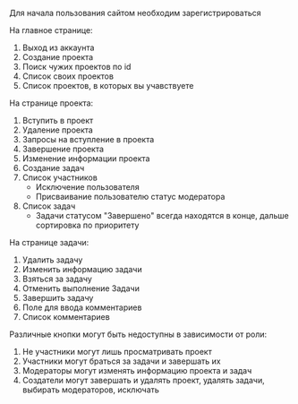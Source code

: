 Для начала пользования сайтом необходим зарегистрироваться

На главное странице:
 1. Выход из аккаунта
 2. Создание проекта
 3. Поиск чужих проектов по id
 4. Список своих проектов
 5. Список проектов, в которых вы учавствуете

На странице проекта:
 1. Вступить в проект
 2. Удаление проекта
 3. Запросы на вступление в проекта
 4. Завершение проекта
 5. Изменение информации проекта
 6. Создание задач
 7. Список участников
    - Исключение пользователя
    - Присваивание пользователю статус модератора
 8. Список задач
    - Задачи статусом "Завершено" всегда находятся в конце,
      дальше сортировка по приоритету

На странице задачи:
 1. Удалить задачу
 2. Изменить информацию задачи
 3. Взяться за задачу
 4. Отменить выполнение Задачи
 5. Завершить задачу
 6. Поле для ввода комментариев
 7. Список комментариев

Различные кнопки могут быть недоступны в зависимости от роли:
 1. Не участники могут лишь просматривать проект
 2. Участники могут браться за задачи и завершать их
 3. Модераторы могут изменять информацию проекта и задач
 4. Создатели могут завершать и удалять проект, удалять задачи, 
    выбирать модераторов, исключать